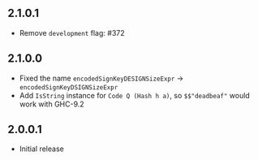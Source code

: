 ## 2.1.0.1

* Remove `development` flag: #372

## 2.1.0.0

* Fixed the name `encodedSignKeyDESIGNSizeExpr` -> `encodedSignKeyDSIGNSizeExpr`
* Add `IsString` instance for `Code Q (Hash h a)`, so `$$"deadbeaf"` would work with GHC-9.2

## 2.0.0.1

* Initial release

